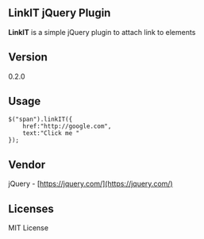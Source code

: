 ## LinkIT jQuery Plugin ##
**LinkIT** is a simple jQuery plugin to attach link to elements

## Version ##
0.2.0

## Usage ##
	$("span").linkIT({
		href:"http://google.com",
    	text:"Click me "
	});
## Vendor ##
jQuery - [https://jquery.com/](https://jquery.com/)

## Licenses ##
MIT License
